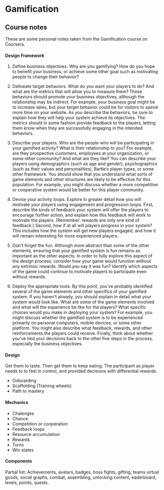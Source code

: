 # Gamification
## Course notes
These are some personal notes taken from the Gamification course on Coursera. 

#### Design Framework
1. Define business objectives. Why are you gamifying? How do you hope to benefit your business, or achieve some other goal such as motivating people to change their behavior?

2. Delineate target behaviors. What do you want your players to do? And what are the metrics that will allow you to measure them? These behaviors should promote your business objectives, although the relationship may be indirect. For example, your business goal might be to increase sales, but your target behavior could be for visitors to spend more time on your website. As you describe the behaviors, be sure to explain how they will help your system achieve its objectives. The metrics should in some fashion provide feedback to the players, letting them know when they are successfully engaging in the intended behaviors.

3. Describe your players. Who are the people who will be participating in your gamified activity? What is their relationship to you? For example, are they prospective customers, employees at your organization, or some other community? And what are they like? You can describe your players using demographics (such as age and gender), psychographics (such as their values and personalities), Bartle’s player types, or some other framework. You should show that you understand what sorts of game elements and other structures are likely to be effective for this population. For example, you might discuss whether a more competitive or cooperative system would be better for this player community.

4. Devise your activity loops. Explore in greater detail how you will motivate your players using engagement and progression loops. First, describe the kinds of feedback your system will offer the players to encourage further action, and explain how this feedback will work to motivate the players. (Remember: rewards are only one kind of feedback.) Second, how if at all will players progress in your system? This includes how the system will get new players engaged, and how it will remain interesting for more experienced players.

5. Don't forget the fun. Although more abstract than some of the other elements, ensuring that your gamified system is fun remains as important as the other aspects. In order to fully explore this aspect of the design process, consider how your game would function without any extrinsic rewards. Would you say it was fun? Identify which aspects of the game could continue to motivate players to participate even without rewards.

6. Deploy the appropriate tools. By this point, you've probably identified several of the game elements and other specifics of your gamified system. If you haven’t already, you should explain in detail what your system would look like. What are some of the game elements involved and what will the experience be like for the players? What specific choices would you make in deploying your system? For example, you might discuss whether the gamified system is to be experienced primarily on personal computers, mobile devices, or some other platform. You might also describe what feedback, rewards, and other reinforcements the players could receive. Finally, think about whether you’ve tied your decisions back to the other five steps in the process, especially the business objectives.

#### Design
Get them to taste. Then get them to keep eating. The participant as player needs to to feel in control, and provided decisions with differential rewards.
* Onboarding
* Scaffolding (Training wheels)
* Path to mastery

#### Mechanics
* Chalenges
* Chance
* Competition or cooperation
* Feedback loops
* Resource accumulation
* Rewards
* Turns 
* Win states

#### Components
Partial list: Achievements, avatars, badges, boss fights, gifting, teams virtual goods, social graphs, combat, assembling, unlocking content, eaderboard, levels, points, quests. 


